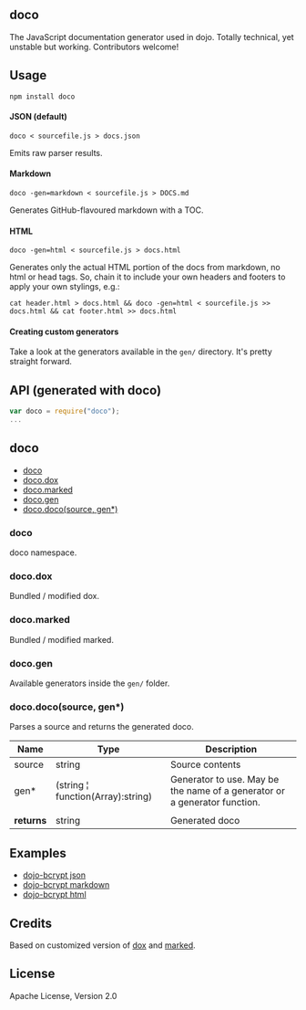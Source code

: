 doco
----
The JavaScript documentation generator used in dojo. Totally technical, yet unstable but working. Contributors welcome!

Usage
-----
`npm install doco`

#### JSON (default)
`doco < sourcefile.js > docs.json`

Emits raw parser results.

#### Markdown
`doco -gen=markdown < sourcefile.js > DOCS.md`

Generates GitHub-flavoured markdown with a TOC.

#### HTML
`doco -gen=html < sourcefile.js > docs.html`

Generates only the actual HTML portion of the docs from markdown, no html or head tags. So, chain it to include your own
headers and footers to apply your own stylings, e.g.:

`cat header.html > docs.html && doco -gen=html < sourcefile.js >> docs.html && cat footer.html >> docs.html`

#### Creating custom generators
Take a look at the generators available in the `gen/` directory. It's pretty straight forward.

API (generated with doco)
-------------------------
```javascript
var doco = require("doco");
...
```

## doco

  - [doco](#doco)
  - [doco.dox](#docodox)
  - [doco.marked](#docomarked)
  - [doco.gen](#docogen)
  - [doco.doco(source, gen\*)](#docodocosource-gen)

### doco
doco namespace.


### doco.dox
Bundled / modified dox.


### doco.marked
Bundled / modified marked.


### doco.gen
Available generators inside the `gen/` folder.


### doco.doco(source, gen\*)
Parses a source and returns the generated doco.

| Name | Type | Description |
| ---- | ---- | ----------- |
| source | string | Source contents |
| gen\* | (string &#166; function(Array):string) | Generator to use. May be the name of a generator or a generator function. |
|   |||
| **returns** | string | Generated doco

Examples
--------
* [dojo-bcrypt json](https://github.com/dcodeIO/dojo/tree/master/doco/tests/bcrypt.json)
* [dojo-bcrypt markdown](https://github.com/dcodeIO/dojo/tree/master/doco/tests/bcrypt.md)
* [dojo-bcrypt html](https://github.com/dcodeIO/dojo/tree/master/doco/tests/bcrypt.html)

Credits
-------
Based on customized version of [dox](https://npmjs.org/package/dox) and [marked](https://npmjs.org/package/marked).

License
-------
Apache License, Version 2.0
